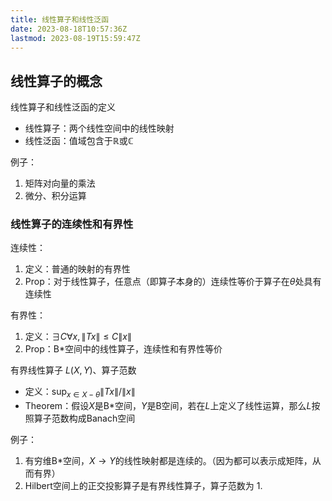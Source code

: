 ```yaml
---
title: 线性算子和线性泛函
date: 2023-08-18T10:57:36Z
lastmod: 2023-08-19T15:59:47Z
---
```




## 线性算子的概念

线性算子和线性泛函的定义

* 线性算子：两个线性空间中的线性映射
* 线性泛函：值域包含于$\mathbb R$或$\mathbb C$​

例子：

1. 矩阵对向量的乘法
2. 微分、积分运算

### 线性算子的连续性和有界性

连续性：

1. 定义：普通的映射的有界性
2. Prop：对于线性算子，任意点（即算子本身的）连续性等价于算子在$\theta$处具有连续性

有界性：

1. 定义：$\exists C\forall x, \| T x \| \le C \| x \|$
2. Prop：B*空间中的线性算子，连续性和有界性等价

有界线性算子 $L(X, Y)$、算子范数

* 定义：$\sup _ {x \in X - \theta} \| Tx \| / \| x \|$​
* Theorem：假设$X$是B*空间，$Y$是B空间，若在$L$上定义了线性运算，那么$L$按照算子范数构成Banach空间

例子：

1. 有穷维B*空间，$X\to Y$的线性映射都是连续的。（因为都可以表示成矩阵，从而有界）
2. Hilbert空间上的正交投影算子是有界线性算子，算子范数为 1.

‍

‍

‍
